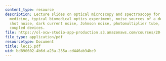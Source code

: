 ```yaml
---
content_type: resource
description: Lecture slides on optical microscopy and spectroscopy for biology and
  medicine, typical biomedical optics experiment, noise sources of a detector, photon
  shot noise, dark current noise, Johnson noise, photomultiplier tube, and charge
  coupled devices.
file: https://ol-ocw-studio-app-production.s3.amazonaws.com/courses/20-309-biological-engineering-ii-instrumentation-and-measurement-fall-2006/bd8906024b6da23a235acd446ab34bc9_lec15.pdf
file_type: application/pdf
resourcetype: Document
title: lec15.pdf
uid: bd890602-4b6d-a23a-235a-cd446ab34bc9
---
```

